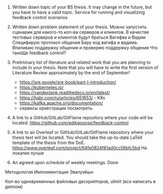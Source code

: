 1. Written down topic of your BS thesis. It may change in the future, but you have to have a valid topic.
    Service for running and visualizing feedback control scenarios
2. Written down problem statement of your thesis.
    Можно запустить сценарии для какого-то кол-ва серверов и клиентов. В качестве тестовых серверов и клиентов будут браться Вагифва и Вадим
    Специфирую протокол общения
    Беру код вагифа и вадима. Впиливаю поддержку общения и проверяю поддержку общения
      Что такоЩе feedback control?
   
3. Preliminary list of literature and related work that you are planning to include in your thesis. Note that you will have to write the first version of Literature Review approximately by the end of September!
    * https://sre.google/sre-book/part-I-introduction/
    * https://kubernetes.io/
    * https://yandextank.readthedocs.io/en/latest/
    * https://habr.com/ru/articles/651653/ - K8s
    * https://kafka.apache.org/documentation/
    * сервисы оркестрации посмотреть
4. A link to a GitHub/GitLab/GitFlame repository where your code will be located.
   https://github.com/edikgooose/feedback-control
5. A link to an Overleaf or GitHub/GitLab/GitFlame repository where your thesis text will be located. You should take the up-to-date LaTeX template of the thesis from the DoE.
   https://www.overleaf.com/project/64fe0824f81ad0cc56bfc5bd
    На локалке лучше
6. An agreed upon schedule of weekly meetings.
    Done

Методология
Имплементация
Эвалуэйшн

Кол-во одновременных файловых дескрипторов, ulimit (все написать в диплом)